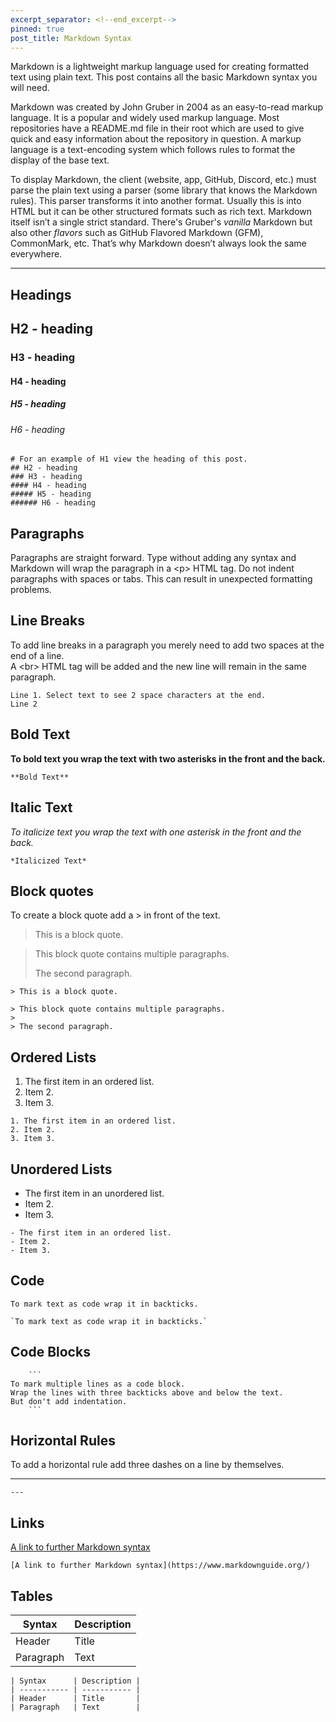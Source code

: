 ```yaml
---
excerpt_separator: <!--end_excerpt-->
pinned: true
post_title: Markdown Syntax
---
```


Markdown is a lightweight markup language used for creating formatted text using plain text. This post contains all the basic Markdown syntax you will need.

<!--end_excerpt-->

Markdown was created by John Gruber in 2004 as an easy-to-read markup language. It is a popular and widely used markup language. Most repositories have a README.md file in their root which are used to give quick and easy information about the repository in question. A markup language is a text-encoding system which follows rules to format the display of the base text.

To display Markdown, the client (website, app, GitHub, Discord, etc.) must parse the plain text using a parser (some library that knows the Markdown rules). This parser transforms it into another format. Usually this is into HTML but it can be other structured formats such as rich text. Markdown itself isn’t a single strict standard. There's Gruber's *vanilla* Markdown but also other *flavors* such as GitHub Flavored Markdown (GFM), CommonMark, etc. That’s why Markdown doesn’t always look the same everywhere.

---

## Headings

## H2 - heading

### H3 - heading

#### H4 - heading

##### H5 - heading

###### H6 - heading

```Example
# For an example of H1 view the heading of this post. 
## H2 - heading
### H3 - heading
#### H4 - heading
##### H5 - heading
###### H6 - heading
```

## Paragraphs

Paragraphs are straight forward. Type without adding any syntax and Markdown will wrap the paragraph in a \<p\> HTML tag. Do not indent paragraphs with spaces or tabs. This can result in unexpected formatting problems.

## Line Breaks

To add line breaks in a paragraph you merely need to add two spaces at the end of a line.  
A \<br\> HTML tag will be added and the new line will remain in the same paragraph.

```Example
Line 1. Select text to see 2 space characters at the end.  
Line 2
```

## Bold Text

**To bold text you wrap the text with two asterisks in the front and the back.**

```Example
**Bold Text**
```

## Italic Text

*To italicize text you wrap the text with one asterisk in the front and the back.*

```Example
*Italicized Text*
```

## Block quotes

To create a block quote add a \> in front of the text.

> This is a block quote.

> This block quote contains multiple paragraphs.
>
> The second paragraph.

```Example
> This is a block quote.

> This block quote contains multiple paragraphs.
>
> The second paragraph.
```

## Ordered Lists

1. The first item in an ordered list.
2. Item 2.
3. Item 3.

```Example
1. The first item in an ordered list.
2. Item 2.
3. Item 3.
```

## Unordered Lists

- The first item in an unordered list.
- Item 2.
- Item 3.

```Example
- The first item in an ordered list.
- Item 2.
- Item 3.
```

## Code

`To mark text as code wrap it in backticks.`

```
`To mark text as code wrap it in backticks.`
```

## Code Blocks

```Example
    ```
To mark multiple lines as a code block.
Wrap the lines with three backticks above and below the text.
But don't add indentation.
    ```
```

## Horizontal Rules

To add a horizontal rule add three dashes on a line by themselves.

---

```Example
---
```

## Links

[A link to further Markdown syntax](https://www.markdownguide.org/)

```Example
[A link to further Markdown syntax](https://www.markdownguide.org/)
```

## Tables

| Syntax      | Description |
| ----------- | ----------- |
| Header      | Title       |
| Paragraph   | Text        |

```Example
| Syntax      | Description |
| ----------- | ----------- |
| Header      | Title       |
| Paragraph   | Text        |
```